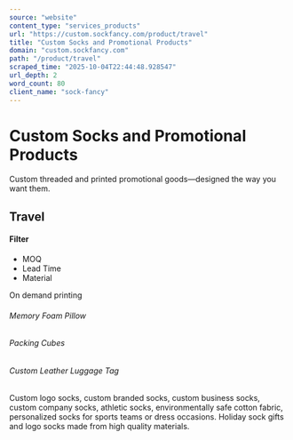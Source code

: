 ```yaml
---
source: "website"
content_type: "services_products"
url: "https://custom.sockfancy.com/product/travel"
title: "Custom Socks and Promotional Products"
domain: "custom.sockfancy.com"
path: "/product/travel"
scraped_time: "2025-10-04T22:44:48.928547"
url_depth: 2
word_count: 80
client_name: "sock-fancy"
---
```


# Custom Socks and Promotional Products

Custom threaded and printed promotional goods—designed the way you want them.

## Travel

#### Filter

- MOQ
- Lead Time
- Material

On demand printing

###### Memory Foam Pillow

###### Packing Cubes

###### Custom Leather Luggage Tag

Custom logo socks, custom branded socks, custom business socks, custom company socks, athletic socks, environmentally safe cotton fabric, personalized socks for sports teams or dress occasions. Holiday sock gifts and logo socks made from high quality materials.